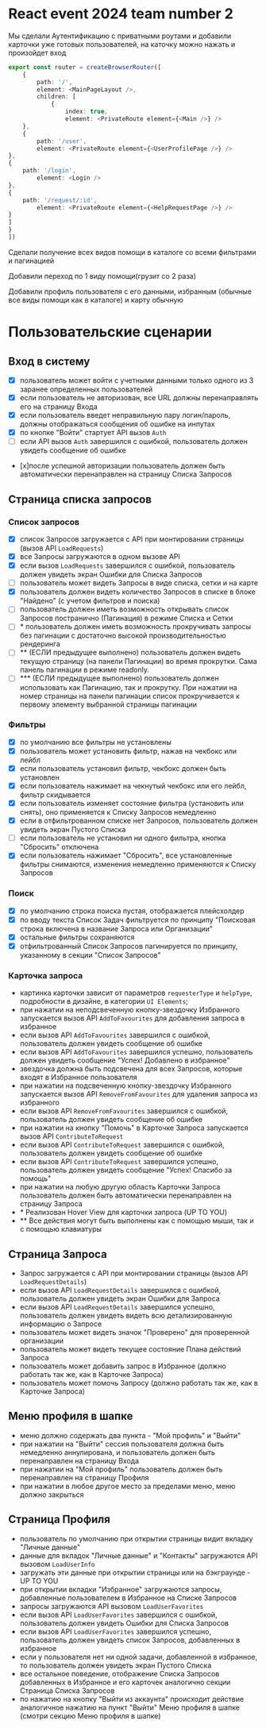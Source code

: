# React event 2024 team number 2

Мы сделали Аутентификацию с приватными роутами и добавили карточки уже готовых пользователей, 
на каточку можно нажать и произойдет вход

```ts 
export const router = createBrowserRouter([
	{
		path: '/',
		element: <MainPageLayout />,
		children: [
			{
				index: true,
				element: <PrivateRoute element={<Main />} />
	},
	{
		path: '/user',
		element: <PrivateRoute element={<UserProfilePage />} />
},
{
	path: '/login',
		element: <Login />
},
{
	path: '/request/:id',
		element: <PrivateRoute element={<HelpRequestPage />} />
}
]
}
])
```


Сделали получение всех видов помощи в каталоге со всеми фильтрами и пагинацией

Добавили переход по 1 виду помощи(грузит со 2 раза)

Добавили профиль пользователя с его данными,
избранным (обычные все виды помощи как в каталоге) и карту обычную


# Пользовательские сценарии

## Вход в систему
- [x] пользователь может войти с учетными данными только одного из 3 заранее определенных пользователей
- [x] если пользователь не авторизован, все URL должны перенаправлять его на страницу Входа
- [x] если пользователь введет неправильную пару логин/пароль, должны отображаться сообщения об ошибке на инпутах
- [x] по кнопке "Войти" стартует API вызов `Auth`
- [ ] если API вызов `Auth` завершился с ошибкой, пользователь должен увидеть сообщение об ошибке
- [x]после успешной авторизации пользователь должен быть автоматически перенаправлен на страницу Списка Запросов

## Страница списка запросов
### Список запросов
- [x] список Запросов загружается с API при монтировании страницы (вызов API `LoadRequests`)
- [x] все Запросы загружаются в одном вызове API
- [x] если вызов `LoadRequests` завершился с ошибкой, пользователь должен увидеть экран Ошибки для Списка Запросов
- [ ] пользователь может видеть Запросы в виде списка, сетки и на карте
- [x] пользователь должен видеть количество Запросов в списке в блоке "Найдено" (с учетом фильтров и поиска)
- [ ] пользователь должен иметь возможность открывать список Запросов постранично (Пагинация) в режиме Списка и Сетки
- [ ] \* пользователь должен иметь возможность прокручивать запросы без пагинации с достаточно высокой производительностью рендеринга
- [ ] \** (ЕСЛИ предыдущее выполнено) пользователь должен видеть текущую страницу (на панели Пагинации) во время прокрутки. Сама панель пагинации в режиме readonly.
- [ ] \*** (ЕСЛИ предыдущее выполнено) пользователь должен использовать как Пагинацию, так и прокрутку. При нажатии на номер страницы на панели пагинации список прокручивается к первому элементу выбранной страницы пагинации

### Фильтры
- [x] по умолчанию все фильтры не установлены
- [x] пользователь может установить фильтр, нажав на чекбокс или лейбл
- [x] если пользователь установил фильтр, чекбокс должен быть установлен
- [x] если пользователь нажимает на чекнутый чекбокс или его лейбл, фильтр скидывается
- [x] если пользователь изменяет состояние фильтра (установить или снять), оно применяется к Списку Запросов немедленно
- [x] если в отфильтрованном списке нет Запросов, пользователь должен увидеть экран Пустого Списка
- [ ] если пользователь не установил ни одного фильтра, кнопка "Сбросить" отключена
- [x] если пользователь нажимает "Сбросить", все установленные фильтры снимаются, изменения немедленно применяются к Списку Запросов

### Поиск
- [x] по умолчанию строка поиска пустая, отображается плейсхолдер
- [x] по вводу текста Список Задач фильтруется по принципу "Поисковая строка включена в название Запроса или Организации"
- [x] остальные фильтры сохраняются
- [x] отфильтрованный Список Запросов пагинируется по принципу, указанному в секции "Список Запросов"

### Карточка запроса
- картинка карточки зависит от параметров `requesterType` и `helpType`, подробности в дизайне, в категории `UI Elements`;
- при нажатии на неподсвеченную кнопку-звездочку Избранного запускается вызов API `AddToFavourites` для добавления запроса в избранное
- если вызов API `AddToFavourites` завершился с ошибкой, пользователь должен увидеть сообщение об ошибке
- если вызов API `AddToFavourites` завершился успешно, пользователь должен увидеть сообщение "Успех! Добавлено в избранное"
- звездочка должна быть подсвечена для всех Запросов, которые входят в Избранное пользователя
- при нажатии на подсвеченную кнопку-звездочку Избранного запускается вызов API `RemoveFromFavourites` для удаления запроса из избранного
- если вызов API `RemoveFromFavourites` завершился с ошибкой, пользователь должен увидеть сообщение об ошибке
- при нажатии на кнопку "Помочь" в Карточке Запроса запускается вызов API `ContributeToRequest`
- если вызов API `ContributeToRequest` завершился с ошибкой, пользователь должен увидеть сообщение об ошибке
- если вызов API `ContributeToRequest` завершился успешно, пользователь должен увидеть сообщение "Успех! Спасибо за помощь"
- при нажатии на любую другую область Карточки Запроса пользователь должен быть автоматически перенаправлен на страницу Запроса
- \* Реализован Hover View для карточки запроса (UP TO YOU)
- \** Все действия могут быть выполнены как с помощью мыши, так и с помощью клавиатуры

## Страница Запроса
- Запрос загружается с API при монтировании страницы (вызов API `LoadRequestDetails`)
- если вызов API `LoadRequestDetails` завершился с ошибкой, пользователь должен увидеть экран Ошибки для Запроса
- если вызов API `LoadRequestDetails` завершился успешно, пользователь должен увидеть видеть всю детализированную информацию о Запросе
- пользователь может видеть значок "Проверено" для проверенной организации
- пользователь может видеть текущее состояние Плана действий Запроса
- пользователь может добавить запрос в Избранное (должно работать так же, как в Карточке Запроса)
- пользователь может помочь Запросу (должно работать так же, как в Карточке Запроса)

## Меню профиля в шапке
- меню должно содержать два пункта - "Мой профиль" и "Выйти"
- при нажатии на "Выйти" сессия пользователя должна быть немедленно аннулирована, и пользователь должен быть перенаправлен на страницу Входа
- при нажатии на "Мой профиль" пользователь должен быть перенаправлен на страницу Профиля
- при нажатии в любое другое место за пределами меню, меню должно закрыться

## Страница Профиля
- пользователь по умолчанию при открытии страницы видит вкладку "Личные данные"
- данные для вкладок "Личные данные" и "Контакты" загружаются API вызовом `LoadUserInfo`
- загружать эти данные при открытии страницы или на бэкграунде - UP TO YOU
- при открытии вкладки "Избранное" загружаются запросы, добавленные пользователем в Избранное на Списке Запросов
- запросы загружаются API вызовом `LoadUserFavorites`
- если вызов API `LoadUserFavorites` завершился с ошибкой, пользователь должен увидеть Ошибки для Списка Запросов
- если вызов API `LoadUserFavorites` завершился успешно, пользователь должен увидеть список Запросов, добавленных в избранное
- если у пользователя нет ни одной задачи, добавленной в избранное, то пользователь должен увидеть экран Пустого Списка
- все остальное поведение, отображение Списка Запросов добавленных в Избранное и его карточек аналогично секции Страница Списка Запросов
- по нажатию на кнопку "Выйти из аккаунта" происходит действие аналогичное нажатию на пункт "Выйти" Меню профиля в шапке (смотри секцию Меню профиля в шапке)


